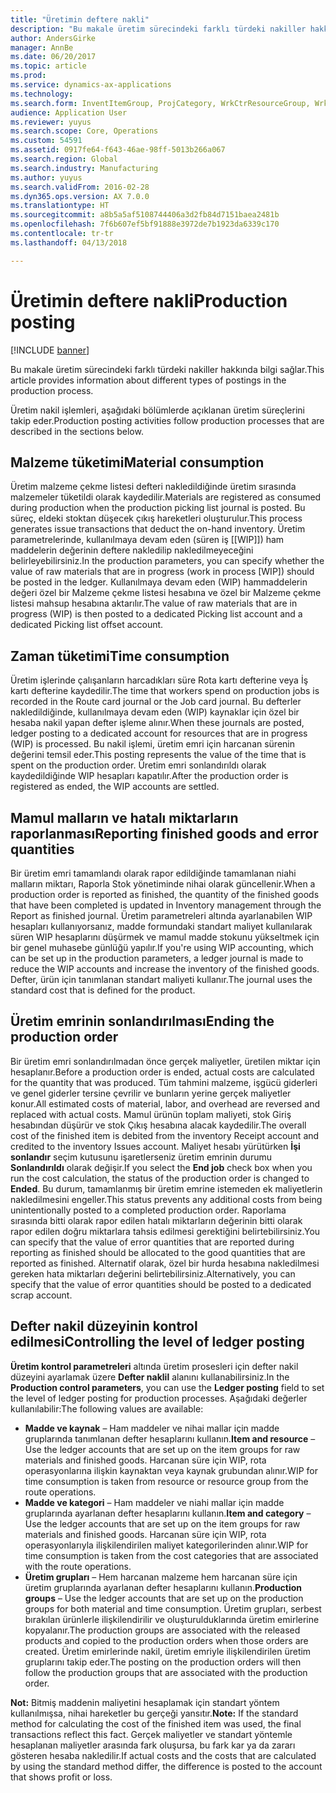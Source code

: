 ```yaml
---
title: "Üretimin deftere nakli"
description: "Bu makale üretim sürecindeki farklı türdeki nakiller hakkında bilgi sağlar."
author: AndersGirke
manager: AnnBe
ms.date: 06/20/2017
ms.topic: article
ms.prod: 
ms.service: dynamics-ax-applications
ms.technology: 
ms.search.form: InventItemGroup, ProjCategory, WrkCtrResourceGroup, WrkCtrTable
audience: Application User
ms.reviewer: yuyus
ms.search.scope: Core, Operations
ms.custom: 54591
ms.assetid: 0917fe64-f643-46ae-98ff-5013b266a067
ms.search.region: Global
ms.search.industry: Manufacturing
ms.author: yuyus
ms.search.validFrom: 2016-02-28
ms.dyn365.ops.version: AX 7.0.0
ms.translationtype: HT
ms.sourcegitcommit: a8b5a5af5108744406a3d2fb84d7151baea2481b
ms.openlocfilehash: 7f6b607ef5bf91888e3972de7b1923da6339c170
ms.contentlocale: tr-tr
ms.lasthandoff: 04/13/2018

---
```


# <a name="production-posting"></a><span data-ttu-id="cdc67-103">Üretimin deftere nakli</span><span class="sxs-lookup"><span data-stu-id="cdc67-103">Production posting</span></span>

[!INCLUDE [banner](../includes/banner.md)]

<span data-ttu-id="cdc67-104">Bu makale üretim sürecindeki farklı türdeki nakiller hakkında bilgi sağlar.</span><span class="sxs-lookup"><span data-stu-id="cdc67-104">This article provides information about different types of postings in the production process.</span></span>

<span data-ttu-id="cdc67-105">Üretim nakil işlemleri, aşağıdaki bölümlerde açıklanan üretim süreçlerini takip eder.</span><span class="sxs-lookup"><span data-stu-id="cdc67-105">Production posting activities follow production processes that are described in the sections below.</span></span>

## <a name="material-consumption"></a><span data-ttu-id="cdc67-106">Malzeme tüketimi</span><span class="sxs-lookup"><span data-stu-id="cdc67-106">Material consumption</span></span>
<span data-ttu-id="cdc67-107">Üretim malzeme çekme listesi defteri nakledildiğinde üretim sırasında malzemeler tüketildi olarak kaydedilir.</span><span class="sxs-lookup"><span data-stu-id="cdc67-107">Materials are registered as consumed during production when the production picking list journal is posted.</span></span> <span data-ttu-id="cdc67-108">Bu süreç, eldeki stoktan düşecek çıkış hareketleri oluşturulur.</span><span class="sxs-lookup"><span data-stu-id="cdc67-108">This process generates issue transactions that deduct the on-hand inventory.</span></span> <span data-ttu-id="cdc67-109">Üretim parametrelerinde, kullanılmaya devam eden (süren iş \[[WIP]\]) ham maddelerin değerinin deftere nakledilip nakledilmeyeceğini belirleyebilirsiniz.</span><span class="sxs-lookup"><span data-stu-id="cdc67-109">In the production parameters, you can specify whether the value of raw materials that are in progress (work in process \[WIP\]) should be posted in the ledger.</span></span> <span data-ttu-id="cdc67-110">Kullanılmaya devam eden (WIP) hammaddelerin değeri özel bir Malzeme çekme listesi hesabına ve özel bir Malzeme çekme listesi mahsup hesabına aktarılır.</span><span class="sxs-lookup"><span data-stu-id="cdc67-110">The value of raw materials that are in progress (WIP) is then posted to a dedicated Picking list account and a dedicated Picking list offset account.</span></span>

## <a name="time-consumption"></a><span data-ttu-id="cdc67-111">Zaman tüketimi</span><span class="sxs-lookup"><span data-stu-id="cdc67-111">Time consumption</span></span>
<span data-ttu-id="cdc67-112">Üretim işlerinde çalışanların harcadıkları süre Rota kartı defterine veya İş kartı defterine kaydedilir.</span><span class="sxs-lookup"><span data-stu-id="cdc67-112">The time that workers spend on production jobs is recorded in the Route card journal or the Job card journal.</span></span> <span data-ttu-id="cdc67-113">Bu defterler nakledildiğinde, kullanılmaya devam eden (WIP) kaynaklar için özel bir hesaba nakil yapan defter işleme alınır.</span><span class="sxs-lookup"><span data-stu-id="cdc67-113">When these journals are posted, ledger posting to a dedicated account for resources that are in progress (WIP) is processed.</span></span> <span data-ttu-id="cdc67-114">Bu nakil işlemi, üretim emri için harcanan sürenin değerini temsil eder.</span><span class="sxs-lookup"><span data-stu-id="cdc67-114">This posting represents the value of the time that is spent on the production order.</span></span> <span data-ttu-id="cdc67-115">Üretim emri sonlandırıldı olarak kaydedildiğinde WIP hesapları kapatılır.</span><span class="sxs-lookup"><span data-stu-id="cdc67-115">After the production order is registered as ended, the WIP accounts are settled.</span></span>

## <a name="reporting-finished-goods-and-error-quantities"></a><span data-ttu-id="cdc67-116">Mamul malların ve hatalı miktarların raporlanması</span><span class="sxs-lookup"><span data-stu-id="cdc67-116">Reporting finished goods and error quantities</span></span>
<span data-ttu-id="cdc67-117">Bir üretim emri tamamlandı olarak rapor edildiğinde tamamlanan niahi malların miktarı, Raporla Stok yönetiminde nihai olarak güncellenir.</span><span class="sxs-lookup"><span data-stu-id="cdc67-117">When a production order is reported as finished, the quantity of the finished goods that have been completed is updated in Inventory management through the Report as finished journal.</span></span> <span data-ttu-id="cdc67-118">Üretim parametreleri altında ayarlanabilen WIP hesapları kullanıyorsanız, madde formundaki standart maliyet kullanılarak süren WIP hesaplarını düşürmek ve mamul madde stokunu yükseltmek için bir genel muhasebe günlüğü yapılır.</span><span class="sxs-lookup"><span data-stu-id="cdc67-118">If you're using WIP accounting, which can be set up in the production parameters, a ledger journal is made to reduce the WIP accounts and increase the inventory of the finished goods.</span></span> <span data-ttu-id="cdc67-119">Defter, ürün için tanımlanan standart maliyeti kullanır.</span><span class="sxs-lookup"><span data-stu-id="cdc67-119">The journal uses the standard cost that is defined for the product.</span></span>

## <a name="ending-the-production-order"></a><span data-ttu-id="cdc67-120">Üretim emrinin sonlandırılması</span><span class="sxs-lookup"><span data-stu-id="cdc67-120">Ending the production order</span></span>
<span data-ttu-id="cdc67-121">Bir üretim emri sonlandırılmadan önce gerçek maliyetler, üretilen miktar için hesaplanır.</span><span class="sxs-lookup"><span data-stu-id="cdc67-121">Before a production order is ended, actual costs are calculated for the quantity that was produced.</span></span> <span data-ttu-id="cdc67-122">Tüm tahmini malzeme, işgücü giderleri ve genel giderler tersine çevrilir ve bunların yerine gerçek maliyetler konur.</span><span class="sxs-lookup"><span data-stu-id="cdc67-122">All estimated costs of material, labor, and overhead are reversed and replaced with actual costs.</span></span> <span data-ttu-id="cdc67-123">Mamul ürünün toplam maliyeti, stok Giriş hesabından düşürür ve stok Çıkış hesabına alacak kaydedilir.</span><span class="sxs-lookup"><span data-stu-id="cdc67-123">The overall cost of the finished item is debited from the inventory Receipt account and credited to the inventory Issues account.</span></span> <span data-ttu-id="cdc67-124">Maliyet hesabı yürütürken **İşi sonlandır** seçim kutusunu işaretlerseniz üretim emrinin durumu **Sonlandırıldı** olarak değişir.</span><span class="sxs-lookup"><span data-stu-id="cdc67-124">If you select the **End job** check box when you run the cost calculation, the status of the production order is changed to **Ended**.</span></span> <span data-ttu-id="cdc67-125">Bu durum, tamamlanmış bir üretim emrine istemeden ek maliyetlerin nakledilmesini engeller.</span><span class="sxs-lookup"><span data-stu-id="cdc67-125">This status prevents any additional costs from being unintentionally posted to a completed production order.</span></span> <span data-ttu-id="cdc67-126">Raporlama sırasında bitti olarak rapor edilen hatalı miktarların değerinin bitti olarak rapor edilen doğru miktarlara tahsis edilmesi gerektiğini belirtebilirsiniz.</span><span class="sxs-lookup"><span data-stu-id="cdc67-126">You can specify that the value of error quantities that are reported during reporting as finished should be allocated to the good quantities that are reported as finished.</span></span> <span data-ttu-id="cdc67-127">Alternatif olarak, özel bir hurda hesabına nakledilmesi gereken hata miktarları değerini belirtebilirsiniz.</span><span class="sxs-lookup"><span data-stu-id="cdc67-127">Alternatively, you can specify that the value of error quantities should be posted to a dedicated scrap account.</span></span>

## <a name="controlling-the-level-of-ledger-posting"></a><span data-ttu-id="cdc67-128">Defter nakil düzeyinin kontrol edilmesi</span><span class="sxs-lookup"><span data-stu-id="cdc67-128">Controlling the level of ledger posting</span></span>
<span data-ttu-id="cdc67-129">**Üretim kontrol parametreleri** altında üretim prosesleri için defter nakil düzeyini ayarlamak üzere **Defter naklil** alanını kullanabilirsiniz.</span><span class="sxs-lookup"><span data-stu-id="cdc67-129">In the **Production control parameters**, you can use the **Ledger posting** field to set the level of ledger posting for production processes.</span></span> <span data-ttu-id="cdc67-130">Aşağıdaki değerler kullanılabilir:</span><span class="sxs-lookup"><span data-stu-id="cdc67-130">The following values are available:</span></span>

-   <span data-ttu-id="cdc67-131">**Madde ve kaynak** – Ham maddeler ve nihai mallar için madde gruplarında tanımlanan defter hesaplarını kullanın.</span><span class="sxs-lookup"><span data-stu-id="cdc67-131">**Item and resource** – Use the ledger accounts that are set up on the item groups for raw materials and finished goods.</span></span> <span data-ttu-id="cdc67-132">Harcanan süre için WIP, rota operasyonlarına ilişkin kaynaktan veya kaynak grubundan alınır.</span><span class="sxs-lookup"><span data-stu-id="cdc67-132">WIP for time consumption is taken from resource or resource group from the route operations.</span></span>
-   <span data-ttu-id="cdc67-133">**Madde ve kategori** – Ham maddeler ve niahi mallar için madde gruplarında ayarlanan defter hesaplarını kullanın.</span><span class="sxs-lookup"><span data-stu-id="cdc67-133">**Item and category** – Use the ledger accounts that are set up on the item groups for raw materials and finished goods.</span></span> <span data-ttu-id="cdc67-134">Harcanan süre için WIP, rota operasyonlarıyla ilişkilendirilen maliyet kategorilerinden alınır.</span><span class="sxs-lookup"><span data-stu-id="cdc67-134">WIP for time consumption is taken from the cost categories that are associated with the route operations.</span></span>
-   <span data-ttu-id="cdc67-135">**Üretim grupları** – Hem harcanan malzeme hem harcanan süre için üretim gruplarında ayarlanan defter hesaplarını kullanın.</span><span class="sxs-lookup"><span data-stu-id="cdc67-135">**Production groups** – Use the ledger accounts that are set up on the production groups for both material and time consumption.</span></span> <span data-ttu-id="cdc67-136">Üretim grupları, serbest bırakılan ürünlerle ilişkilendirilir ve oluşturulduklarında üretim emirlerine kopyalanır.</span><span class="sxs-lookup"><span data-stu-id="cdc67-136">The production groups are associated with the released products and copied to the production orders when those orders are created.</span></span> <span data-ttu-id="cdc67-137">Üretim emirlerinde nakil, üretim emriyle ilişkilendirilen üretim gruplarını takip eder.</span><span class="sxs-lookup"><span data-stu-id="cdc67-137">The posting on the production orders will then follow the production groups that are associated with the production order.</span></span>

<span data-ttu-id="cdc67-138">**Not:** Bitmiş maddenin maliyetini hesaplamak için standart yöntem kullanılmışsa, nihai hareketler bu gerçeği yansıtır.</span><span class="sxs-lookup"><span data-stu-id="cdc67-138">**Note:** If the standard method for calculating the cost of the finished item was used, the final transactions reflect this fact.</span></span> <span data-ttu-id="cdc67-139">Gerçek maliyetler ve standart yöntemle hesaplanan maliyetler arasında fark oluşursa, bu fark kar ya da zararı gösteren hesaba nakledilir.</span><span class="sxs-lookup"><span data-stu-id="cdc67-139">If actual costs and the costs that are calculated by using the standard method differ, the difference is posted to the account that shows profit or loss.</span></span>




